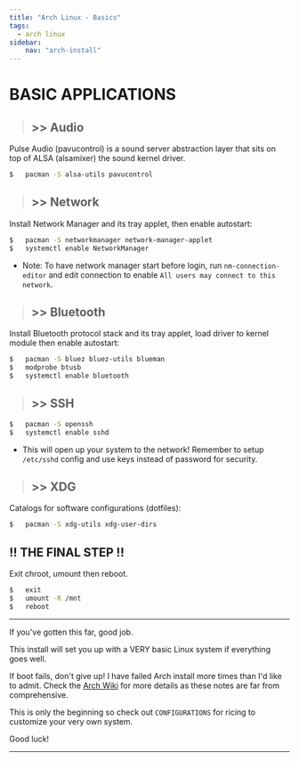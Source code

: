 ```yaml
---
title: "Arch Linux - Basics"
tags:
  - arch linux
sidebar:
    nav: "arch-install"
---
```


# BASIC APPLICATIONS

> ## >> Audio

Pulse Audio (pavucontrol) is a sound server abstraction layer that sits on top of ALSA (alsamixer) the sound kernel driver.

```sh
$   pacman -S alsa-utils pavucontrol
```

> ## >> Network

Install Network Manager and its tray applet, then enable autostart:

```sh
$   pacman -S networkmanager network-manager-applet
$   systemctl enable NetworkManager
```

* Note: To have network manager start before login, run `nm-connection-editor` and edit connection to enable `All users may connect to this network`.

> ## >> Bluetooth

Install Bluetooth protocol stack and its tray applet, load driver to kernel module then enable autostart:

```sh
$   pacman -S bluez bluez-utils blueman
$   modprobe btusb
$   systemctl enable bluetooth
```

> ## >> SSH

```sh
$   pacman -S openssh
$   systemctl enable sshd
```

* This will open up your system to the network! Remember to setup `/etc/sshd` config and use keys instead of password for security.

> ## >> XDG

Catalogs for software configurations (dotfiles):

```sh
$   pacman -S xdg-utils xdg-user-dirs
```

## !! THE FINAL STEP !!

Exit chroot, umount then reboot.

```sh
$   exit
$   umount -R /mnt
$   reboot
```

---

If you've gotten this far, good job.

This install will set you up with a VERY basic Linux system if everything goes well.

If boot fails, don't give up! I have failed Arch install more times than I'd like to admit. Check the [Arch Wiki](https://wiki.archlinux.org/) for more details as these notes are far from comprehensive.

This is only the beginning so check out `CONFIGURATIONS` for ricing to customize your very own system.

Good luck!

---
